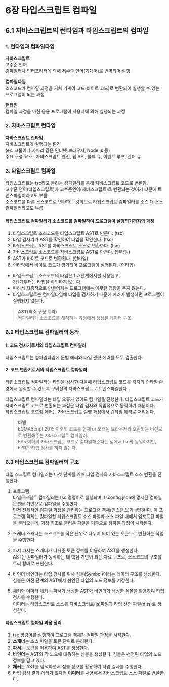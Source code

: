 # 6장 타입스크립트 컴파일

## 6.1 자바스크립트의 런타임과 타입스크립트의 컴파일

### 1. 런타임과 컴파일타임

**자바스크립트**  
고수준 언어  
컴파일러나 인터프리터에 의해 저수준 언어(기계어)로 번역되어 실행

**컴파일타임**  
소스코드가 컴파일 과정을 거쳐 기계어 코드(바이트 코드)로 변환되어 실행할 수 있는 프로그램이 되는 과정

**런타임**  
컴파일 과정을 마친 응용 프로그램이 사용자에 의해 실행되는 과정

### 2. 자바스크립트 런타임

**자바스크립트 런타임**  
자바스크립트가 실행되는 환경  
(ex. 크롬이나 사파리 같은 인터넷 브라우저, Node.js 등)  
주요 구성 요소 : 자바스크립트 엔진, 웹 API, 콜백 큐, 이벤트 루프, 렌더 큐

### 3. 타입스크립트 컴파일

타입스크립트는 tsc라고 불리는 컴파일러를 통해 자바스크립트 코드로 변환됨.  
고수준 언어(타입스크립트)가 고수준언어(자바스크립트)로 변환되는 것이기 떄문에 트랜스파일이라고도 부름  
소스코드를 다른 소스코드로 변환하는 것이므로 타입스크립트 컴파일러를 소스 대 소스 컴파일러라고도 부름

#### 타입스크립트 컴파일러가 소스코드를 컴파일하여 프로그램이 실행되기까지의 과정

1. 타입스크립트 소스코드를 타입스크립트 AST로 만든다. (tsc)
2. 타입 검사기가 AST를 확인하여 타입을 확인한다. (tsc)
3. 타입스크립트 AST를 자바스크립트 소스로 변환한다. (tsc)
4. 자바스크립트 소스코드를 자바스크립트 AST로 만든다. (런타임)
5. AST가 바이트 코드로 변환된다. (런타임)
6. 런타임에서 바이트 코드가 평가되어 프로그램이 실행된다. (런타임)

- 타입스크립트 소스코드의 타입은 1~2단계에서만 사용된고,  
  3단계부터는 타입을 확인하지 않는다.
- 따라서 최종적으로 만들어지는 프로그램에는 아무런 영향을 주지 않는다.
- 타입스크립트는 컴파일타임에 타입을 검사하기 때문에 에러가 발생하면 프로그램이 실행되지 않는다.

> **AST(최소 구문 트리)**  
> 컴파일러가 소스코드를 해석하는 과정에서 생성된 데이터 구조

### 6.2 타입스크립트 컴파일러의 동작

#### 1. 코드 검사기로서의 타입스크립트 컴파일러

타입스크립트는 컴파일타임에 문법 에러와 타입 관련 에러를 모두 검출한다.

#### 2. 코드 변환기로서의 타입스크립트 컴파일러

타입스크립트 컴파일러는 타입을 검사한 다음에 타입스크립트 코드를 각자의 런타임 환경에서 동작할 수 있도록 구버전의 자바스크립트로 트랜스파일한다.

타입스크립트 컴파일러는 타입 오류가 있어도 컴파일을 진행한다. 타입스크립트 코드가 자바스크립트 코드로 변환되는 과정은 타입 검사와 독립적으로 동작하기 때문이다.  
타입스크립트 코드상 에러는 자바스크립트 실행 과정에서 런타임 에러로 처리된다.

> **바벨**  
> ECMAScript 2015 이후의 코드를 현재 or 오래된 브라우저와 호환되는 버전으로 변환해주는 자바스크립트 컴파일러.  
> ES5 이하의 자바스크립트 코드로 컴파일해준다는 점에서 tsc와 동일하지만,  
> 바벨은 타입 검사를 하지 않는다.

### 6.3 타입스크립트 컴파일러의 구조

타입 스크립트 컴파일러는 다섯 단계를 거쳐 타입 검사와 자바스크립트 소스 변환을 진행한다.

1. 프로그램  
   타입스크립트 컴파일러는 tsc 명령어로 실행되며, tsconfig.json에 명시된 컴파일 옵션을 기반으로 컴파일을 수행한다.  
   먼저 전체적인 컴파일 과정을 관리하는 프로그램 객체(인스턴스)가 생성된다.
   이 프로그램 객체는 컴파일할 타입스크립트 소스 파일과 소스 파일 내에서 임포트된 파일을 불러오는데,
   가장 최초로 불러온 파일을 기준으로 컴파일 과정이 시작된다.

2. 스캐너
   스캐너는 소스코드를 작은 단위로 나누어 의미 있는 토큰으로 변환하는 작업을 수행한다.

3. 파서
   파서는 스캐너가 나눠준 토큰 정보를 이용하여 AST를 생성한다.  
   AST는 컴파일러가 동작하는 데 핵심 기반이 되는 자료 구조로, 소스코드의 구조를 트리 형태로 표현한다.

4. 바인더
   바인더는 타입 검사를 위해 심볼(Symbol)이라는 데이터 구조를 생성한다.
   심볼은 이전 단계의 AST에서 선언된 타입의 노드 정보를 저장한다.

5. 체커와 이미터
   체커는 파서가 생성한 AST와 바인더가 생성한 심볼을 활용하여 타입 검사를 수행한다.  
   이미터는 타입스크립트 소스를 자바스크립트(js)파일과 타입 선언 파일(d.ts)로 생성한다.

#### 타입스크립트 컴파일 과정 정리

1. tsc 명령어를 실행하여 프로그램 객체가 컴파일 과정을 시작한다.
2. **스캐너**는 소스 파일을 토큰 단위로 분리한다.
3. **파서**는 토큰을 이용하여 AST를 생성한다.
4. **바인더**는 AST의 각 노드에 대응하는 심볼을 생성한다. 심볼은 선언된 타입의 노드 정보를 담고 있다.
5. **체커**는 AST를 탐색하면서 심볼 정보를 활용하여 타입 검사를 수행한다.
6. 타입 검사 결과 에러가 없다면 **이미터**를 사용해서 자바스크립트 소스 파일로 변환한다.
